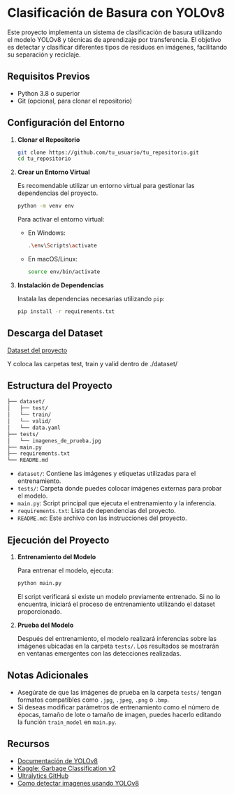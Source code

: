 
# Clasificación de Basura con YOLOv8

Este proyecto implementa un sistema de clasificación de basura utilizando el modelo YOLOv8 y técnicas de aprendizaje por transferencia. El objetivo es detectar y clasificar diferentes tipos de residuos en imágenes, facilitando su separación y reciclaje.

## Requisitos Previos

- Python 3.8 o superior
- Git (opcional, para clonar el repositorio)

## Configuración del Entorno

1. **Clonar el Repositorio**

   ```bash
   git clone https://github.com/tu_usuario/tu_repositorio.git
   cd tu_repositorio
   ```

2. **Crear un Entorno Virtual**

   Es recomendable utilizar un entorno virtual para gestionar las dependencias del proyecto.

   ```bash
   python -m venv env
   ```

   Para activar el entorno virtual:

   - En Windows:

     ```bash
     .\env\Scripts\activate
     ```

   - En macOS/Linux:

     ```bash
     source env/bin/activate
     ```

3. **Instalación de Dependencias**

   Instala las dependencias necesarias utilizando `pip`:

   ```bash
   pip install -r requirements.txt
   ```

## Descarga del Dataset

[Dataset del proyecto](https://universe.roboflow.com/inteligencia-artificial-1hdn3/clasificacion-de-basura-wxd8k-s02r5)

Y coloca las carpetas test, train y valid dentro de ./dataset/

## Estructura del Proyecto

```bash
├── dataset/
│   ├── test/
│   └── train/
│   └── valid/
│   └── data.yaml
├── tests/
│   └── imagenes_de_prueba.jpg
├── main.py
├── requirements.txt
└── README.md
```

- `dataset/`: Contiene las imágenes y etiquetas utilizadas para el entrenamiento.
- `tests/`: Carpeta donde puedes colocar imágenes externas para probar el modelo.
- `main.py`: Script principal que ejecuta el entrenamiento y la inferencia.
- `requirements.txt`: Lista de dependencias del proyecto.
- `README.md`: Este archivo con las instrucciones del proyecto.

## Ejecución del Proyecto

1. **Entrenamiento del Modelo**

   Para entrenar el modelo, ejecuta:

   ```bash
   python main.py
   ```

   El script verificará si existe un modelo previamente entrenado. Si no lo encuentra, iniciará el proceso de entrenamiento utilizando el dataset proporcionado.

2. **Prueba del Modelo**

   Después del entrenamiento, el modelo realizará inferencias sobre las imágenes ubicadas en la carpeta `tests/`. Los resultados se mostrarán en ventanas emergentes con las detecciones realizadas.

## Notas Adicionales

- Asegúrate de que las imágenes de prueba en la carpeta `tests/` tengan formatos compatibles como `.jpg`, `.jpeg`, `.png` o `.bmp`.
- Si deseas modificar parámetros de entrenamiento como el número de épocas, tamaño de lote o tamaño de imagen, puedes hacerlo editando la función `train_model` en `main.py`.

## Recursos

- [Documentación de YOLOv8](https://docs.ultralytics.com/)
- [Kaggle: Garbage Classification v2](https://www.kaggle.com/datasets/sumn2u/garbage-classification-v2)
- [Ultralytics GitHub](https://github.com/ultralytics/ultralytics)
- [Como detectar imagenes usando YOLOv8](https://www.freecodecamp.org/news/how-to-detect-objects-in-images-using-yolov8/)

